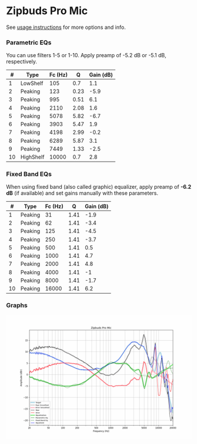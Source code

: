 # Zipbuds Pro Mic
See [usage instructions](https://github.com/jaakkopasanen/AutoEq#usage) for more options and info.

### Parametric EQs
You can use filters 1-5 or 1-10. Apply preamp of -5.2 dB or -5.1 dB, respectively.

|   # | Type      |   Fc (Hz) |    Q |   Gain (dB) |
|-----|-----------|-----------|------|-------------|
|   1 | LowShelf  |       105 | 0.7  |         1.1 |
|   2 | Peaking   |       123 | 0.23 |        -5.9 |
|   3 | Peaking   |       995 | 0.51 |         6.1 |
|   4 | Peaking   |      2110 | 2.08 |         1.6 |
|   5 | Peaking   |      5078 | 5.82 |        -6.7 |
|   6 | Peaking   |      3903 | 5.47 |         1.9 |
|   7 | Peaking   |      4198 | 2.99 |        -0.2 |
|   8 | Peaking   |      6289 | 5.87 |         3.1 |
|   9 | Peaking   |      7449 | 1.33 |        -2.5 |
|  10 | HighShelf |     10000 | 0.7  |         2.8 |

### Fixed Band EQs
When using fixed band (also called graphic) equalizer, apply preamp of **-6.2 dB** (if available) and set gains manually with these parameters.

|   # | Type    |   Fc (Hz) |    Q |   Gain (dB) |
|-----|---------|-----------|------|-------------|
|   1 | Peaking |        31 | 1.41 |        -1.9 |
|   2 | Peaking |        62 | 1.41 |        -3.4 |
|   3 | Peaking |       125 | 1.41 |        -4.5 |
|   4 | Peaking |       250 | 1.41 |        -3.7 |
|   5 | Peaking |       500 | 1.41 |         0.5 |
|   6 | Peaking |      1000 | 1.41 |         4.7 |
|   7 | Peaking |      2000 | 1.41 |         4.8 |
|   8 | Peaking |      4000 | 1.41 |        -1   |
|   9 | Peaking |      8000 | 1.41 |        -1.7 |
|  10 | Peaking |     16000 | 1.41 |         6.2 |

### Graphs
![](./Zipbuds%20Pro%20Mic.png)
